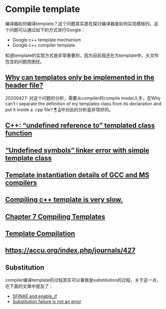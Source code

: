 # Compile template

编译器如何编译template？这个问题其实是在探讨编译器是如何实现模板的。这个问题可以通过如下的方式进行Google：

- Google c++ template mechanism
- Google c++ compiler template

知道template的实现方式是非常重要的，因为目前我还在为template中，头文件包含的问题而困扰。

## [Why can templates only be implemented in the header file?](https://stackoverflow.com/questions/495021/why-can-templates-only-be-implemented-in-the-header-file)

20200427: 对这个问题的分析，需要从compiler的compile model入手，在Why can’t I separate the definition of my templates class from its declaration and put it inside a .cpp file? [¶](https://isocpp.org/wiki/faq/templates#templates-defn-vs-decl) [Δ](https://isocpp.org/wiki/faq/templates#)中对此的分析是非常好的。

## [C++: “undefined reference to” templated class function](https://bytefreaks.net/programming-2/c/c-undefined-reference-to-templated-class-function)



## [“Undefined symbols” linker error with simple template class](https://stackoverflow.com/questions/999358/undefined-symbols-linker-error-with-simple-template-class)



## [Template instantiation details of GCC and MS compilers](https://stackoverflow.com/questions/7182359/template-instantiation-details-of-gcc-and-ms-compilers)



## [Compiling c++ template is very slow.](https://gcc.gnu.org/legacy-ml/gcc/2018-03/msg00108.html)



## [Chapter 7 Compiling Templates](https://docs.oracle.com/cd/E19205-01/819-5267/bkage/index.html)



## [Template Compilation](https://stackoverflow.com/questions/19798325/template-compilation)



## https://accu.org/index.php/journals/427



## Substitution

compiler编译template的过程其实可以看做是substitution的过程，关于这一点，在下面的文章中提及了：

- [SFINAE and enable_if](https://eli.thegreenplace.net/2014/sfinae-and-enable_if/)
- [Substitution failure is not an error](https://en.wikipedia.org/wiki/Substitution_failure_is_not_an_error)
